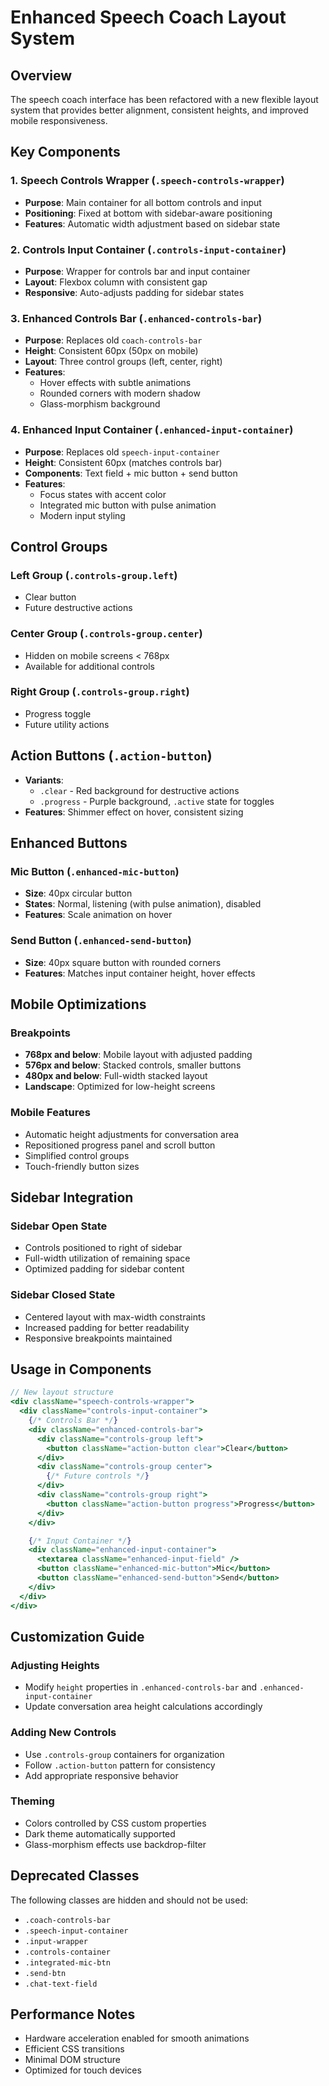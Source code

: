 # Enhanced Speech Coach Layout System

## Overview
The speech coach interface has been refactored with a new flexible layout system that provides better alignment, consistent heights, and improved mobile responsiveness.

## Key Components

### 1. Speech Controls Wrapper (`.speech-controls-wrapper`)
- **Purpose**: Main container for all bottom controls and input
- **Positioning**: Fixed at bottom with sidebar-aware positioning
- **Features**: Automatic width adjustment based on sidebar state

### 2. Controls Input Container (`.controls-input-container`)
- **Purpose**: Wrapper for controls bar and input container
- **Layout**: Flexbox column with consistent gap
- **Responsive**: Auto-adjusts padding for sidebar states

### 3. Enhanced Controls Bar (`.enhanced-controls-bar`)
- **Purpose**: Replaces old `coach-controls-bar`
- **Height**: Consistent 60px (50px on mobile)
- **Layout**: Three control groups (left, center, right)
- **Features**: 
  - Hover effects with subtle animations
  - Rounded corners with modern shadow
  - Glass-morphism background

### 4. Enhanced Input Container (`.enhanced-input-container`)
- **Purpose**: Replaces old `speech-input-container`
- **Height**: Consistent 60px (matches controls bar)
- **Components**: Text field + mic button + send button
- **Features**:
  - Focus states with accent color
  - Integrated mic button with pulse animation
  - Modern input styling

## Control Groups

### Left Group (`.controls-group.left`)
- Clear button
- Future destructive actions

### Center Group (`.controls-group.center`)
- Hidden on mobile screens < 768px
- Available for additional controls

### Right Group (`.controls-group.right`)
- Progress toggle
- Future utility actions

## Action Buttons (`.action-button`)
- **Variants**: 
  - `.clear` - Red background for destructive actions
  - `.progress` - Purple background, `.active` state for toggles
- **Features**: Shimmer effect on hover, consistent sizing

## Enhanced Buttons

### Mic Button (`.enhanced-mic-button`)
- **Size**: 40px circular button
- **States**: Normal, listening (with pulse animation), disabled
- **Features**: Scale animation on hover

### Send Button (`.enhanced-send-button`)
- **Size**: 40px square button with rounded corners
- **Features**: Matches input container height, hover effects

## Mobile Optimizations

### Breakpoints
- **768px and below**: Mobile layout with adjusted padding
- **576px and below**: Stacked controls, smaller buttons
- **480px and below**: Full-width stacked layout
- **Landscape**: Optimized for low-height screens

### Mobile Features
- Automatic height adjustments for conversation area
- Repositioned progress panel and scroll button
- Simplified control groups
- Touch-friendly button sizes

## Sidebar Integration

### Sidebar Open State
- Controls positioned to right of sidebar
- Full-width utilization of remaining space
- Optimized padding for sidebar content

### Sidebar Closed State
- Centered layout with max-width constraints
- Increased padding for better readability
- Responsive breakpoints maintained

## Usage in Components

```jsx
// New layout structure
<div className="speech-controls-wrapper">
  <div className="controls-input-container">
    {/* Controls Bar */}
    <div className="enhanced-controls-bar">
      <div className="controls-group left">
        <button className="action-button clear">Clear</button>
      </div>
      <div className="controls-group center">
        {/* Future controls */}
      </div>
      <div className="controls-group right">
        <button className="action-button progress">Progress</button>
      </div>
    </div>

    {/* Input Container */}
    <div className="enhanced-input-container">
      <textarea className="enhanced-input-field" />
      <button className="enhanced-mic-button">Mic</button>
      <button className="enhanced-send-button">Send</button>
    </div>
  </div>
</div>
```

## Customization Guide

### Adjusting Heights
- Modify `height` properties in `.enhanced-controls-bar` and `.enhanced-input-container`
- Update conversation area height calculations accordingly

### Adding New Controls
- Use `.controls-group` containers for organization
- Follow `.action-button` pattern for consistency
- Add appropriate responsive behavior

### Theming
- Colors controlled by CSS custom properties
- Dark theme automatically supported
- Glass-morphism effects use backdrop-filter

## Deprecated Classes
The following classes are hidden and should not be used:
- `.coach-controls-bar`
- `.speech-input-container`
- `.input-wrapper`
- `.controls-container`
- `.integrated-mic-btn`
- `.send-btn`
- `.chat-text-field`

## Performance Notes
- Hardware acceleration enabled for smooth animations
- Efficient CSS transitions
- Minimal DOM structure
- Optimized for touch devices 